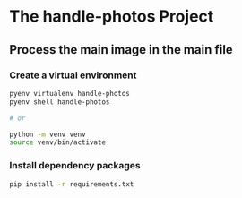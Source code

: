 # The handle-photos Project

## Process the main image in the main file

### Create a virtual environment

```bash
pyenv virtualenv handle-photos
pyenv shell handle-photos

# or

python -m venv venv
source venv/bin/activate
```

### Install dependency packages

```bash
pip install -r requirements.txt
```
